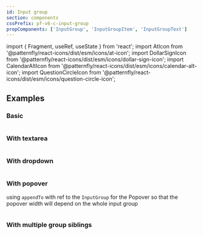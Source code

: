 ```yaml
---
id: Input group
section: components
cssPrefix: pf-v6-c-input-group
propComponents: ['InputGroup', 'InputGroupItem', 'InputGroupText']
---
```


import { Fragment, useRef, useState } from 'react';
import AtIcon from '@patternfly/react-icons/dist/esm/icons/at-icon';
import DollarSignIcon from '@patternfly/react-icons/dist/esm/icons/dollar-sign-icon';
import CalendarAltIcon from '@patternfly/react-icons/dist/esm/icons/calendar-alt-icon';
import QuestionCircleIcon from '@patternfly/react-icons/dist/esm/icons/question-circle-icon';

## Examples

### Basic

```ts file='./InputGroupBasic.tsx'

```

### With textarea

```ts file='./InputGroupWithTextarea.tsx'

```

### With dropdown

```ts file='./InputGroupWithDropdown.tsx'

```

### With popover

using `appendTo` with ref to the `InputGroup` for the Popover so that the popover width will depend on the whole input group
```ts file ='./InputGroupWithPopover.tsx'

```

### With multiple group siblings

```ts file='./InputGroupWithSiblings.tsx'

```
